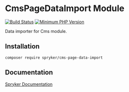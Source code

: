 # CmsPageDataImport Module
[![Build Status](https://travis-ci.org/spryker/cms-page-data-import.svg)](https://travis-ci.org/spryker/cms-page-data-import)
[![Minimum PHP Version](https://img.shields.io/badge/php-%3E%3D%207.3-8892BF.svg)](https://php.net/)

Data importer for Cms module.

## Installation

```
composer require spryker/cms-page-data-import
```

## Documentation

[Spryker Documentation](https://academy.spryker.com/developing_with_spryker/module_guide/modules.html)

